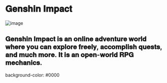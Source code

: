 # 𝐆𝐞𝐧𝐬𝐡𝐢𝐧 𝐈𝐦𝐩𝐚𝐜𝐭

![image](https://user-images.githubusercontent.com/102704355/161384782-4dec4ee7-31f9-4e15-9437-51898c88386b.png)

## 𝐆𝐞𝐧𝐬𝐡𝐢𝐧 𝐈𝐦𝐩𝐚𝐜𝐭 𝐢𝐬 𝐚𝐧 𝐨𝐧𝐥𝐢𝐧𝐞 𝐚𝐝𝐯𝐞𝐧𝐭𝐮𝐫𝐞 𝐰𝐨𝐫𝐥𝐝 𝐰𝐡𝐞𝐫𝐞 𝐲𝐨𝐮 𝐜𝐚𝐧 𝐞𝐱𝐩𝐥𝐨𝐫𝐞 𝐟𝐫𝐞𝐞𝐥𝐲, 𝐚𝐜𝐜𝐨𝐦𝐩𝐥𝐢𝐬𝐡 𝐪𝐮𝐞𝐬𝐭𝐬, 𝐚𝐧𝐝 𝐦𝐮𝐜𝐡 𝐦𝐨𝐫𝐞. 𝐈𝐭 𝐢𝐬 𝐚𝐧 𝐨𝐩𝐞𝐧-𝐰𝐨𝐫𝐥𝐝 𝐑𝐏𝐆 𝐦𝐞𝐜𝐡𝐚𝐧𝐢𝐜𝐬.

background-color: #0000
